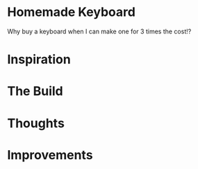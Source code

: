 # Homemade Keyboard
Why buy a keyboard when I can make one for 3 times the cost!?

# Inspiration

# The Build

# Thoughts

# Improvements
